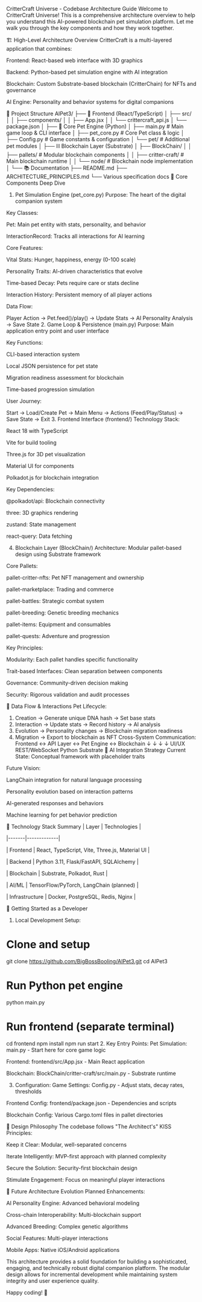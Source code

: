 CritterCraft Universe - Codebase Architecture Guide
Welcome to CritterCraft Universe! This is a comprehensive architecture overview to help you understand this AI-powered blockchain pet simulation platform. Let me walk you through the key components and how they work together.

🏗️ High-Level Architecture Overview
CritterCraft is a multi-layered application that combines:

Frontend: React-based web interface with 3D graphics

Backend: Python-based pet simulation engine with AI integration

Blockchain: Custom Substrate-based blockchain (CritterChain) for NFTs and governance

AI Engine: Personality and behavior systems for digital companions

📁 Project Structure
AIPet3/
├── 📱 Frontend (React/TypeScript)
│   ├── src/
│   │   ├── components/
│   │   ├── App.jsx
│   │   └── crittercraft_api.js
│   └── package.json
│
├── 🐍 Core Pet Engine (Python)
│   ├── main.py              # Main game loop & CLI interface
│   ├── pet_core.py          # Core Pet class & logic
│   ├── Config.py            # Game constants & configuration
│   └── pet/                 # Additional pet modules
│
├── ⛓️ Blockchain Layer (Substrate)
│   ├── BlockChain/
│   │   ├── pallets/         # Modular blockchain components
│   │   ├── critter-craft/   # Main blockchain runtime
│   │   └── node/            # Blockchain node implementation
│
└── 📚 Documentation
    ├── README.md
    ├── ARCHITECTURE_PRINCIPLES.md
    └── Various specification docs
🎯 Core Components Deep Dive
1. Pet Simulation Engine (pet_core.py)
Purpose: The heart of the digital companion system

Key Classes:

Pet: Main pet entity with stats, personality, and behavior

InteractionRecord: Tracks all interactions for AI learning

Core Features:

Vital Stats: Hunger, happiness, energy (0-100 scale)

Personality Traits: AI-driven characteristics that evolve

Time-based Decay: Pets require care or stats decline

Interaction History: Persistent memory of all player actions

Data Flow:

Player Action → Pet.feed()/play() → Update Stats → AI Personality Analysis → Save State
2. Game Loop & Persistence (main.py)
Purpose: Main application entry point and user interface

Key Functions:

CLI-based interaction system

Local JSON persistence for pet state

Migration readiness assessment for blockchain

Time-based progression simulation

User Journey:

Start → Load/Create Pet → Main Menu → Actions (Feed/Play/Status) → Save State → Exit
3. Frontend Interface (frontend/)
Technology Stack:

React 18 with TypeScript

Vite for build tooling

Three.js for 3D pet visualization

Material UI for components

Polkadot.js for blockchain integration

Key Dependencies:

@polkadot/api: Blockchain connectivity

three: 3D graphics rendering

zustand: State management

react-query: Data fetching

4. Blockchain Layer (BlockChain/)
Architecture: Modular pallet-based design using Substrate framework

Core Pallets:

pallet-critter-nfts: Pet NFT management and ownership

pallet-marketplace: Trading and commerce

pallet-battles: Strategic combat system

pallet-breeding: Genetic breeding mechanics

pallet-items: Equipment and consumables

pallet-quests: Adventure and progression

Key Principles:

Modularity: Each pallet handles specific functionality

Trait-based Interfaces: Clean separation between components

Governance: Community-driven decision making

Security: Rigorous validation and audit processes

🔄 Data Flow & Interactions
Pet Lifecycle:
1. Creation → Generate unique DNA hash → Set base stats
2. Interaction → Update stats → Record history → AI analysis
3. Evolution → Personality changes → Blockchain migration readiness
4. Migration → Export to blockchain as NFT
Cross-System Communication:
Frontend ↔ API Layer ↔ Pet Engine ↔ Blockchain
    ↓           ↓           ↓           ↓
  UI/UX    REST/WebSocket  Python     Substrate
🧠 AI Integration Strategy
Current State: Conceptual framework with placeholder traits

Future Vision:

LangChain integration for natural language processing

Personality evolution based on interaction patterns

AI-generated responses and behaviors

Machine learning for pet behavior prediction

🔧 Technology Stack Summary
| Layer | Technologies |

|-------|-------------|

| Frontend | React, TypeScript, Vite, Three.js, Material UI |

| Backend | Python 3.11, Flask/FastAPI, SQLAlchemy |

| Blockchain | Substrate, Polkadot, Rust |

| AI/ML | TensorFlow/PyTorch, LangChain (planned) |

| Infrastructure | Docker, PostgreSQL, Redis, Nginx |

🚀 Getting Started as a Developer
1. Local Development Setup:
# Clone and setup
git clone https://github.com/BigBossBooling/AIPet3.git
cd AIPet3

# Run Python pet engine
python main.py

# Run frontend (separate terminal)
cd frontend
npm install
npm run start
2. Key Entry Points:
Pet Simulation: main.py - Start here for core game logic

Frontend: frontend/src/App.jsx - Main React application

Blockchain: BlockChain/critter-craft/src/main.py - Substrate runtime

3. Configuration:
Game Settings: Config.py - Adjust stats, decay rates, thresholds

Frontend Config: frontend/package.json - Dependencies and scripts

Blockchain Config: Various Cargo.toml files in pallet directories

🎨 Design Philosophy
The codebase follows "The Architect's" KISS Principles:

Keep it Clear: Modular, well-separated concerns

Iterate Intelligently: MVP-first approach with planned complexity

Secure the Solution: Security-first blockchain design

Stimulate Engagement: Focus on meaningful player interactions

🔮 Future Architecture Evolution
Planned Enhancements:

AI Personality Engine: Advanced behavioral modeling

Cross-chain Interoperability: Multi-blockchain support

Advanced Breeding: Complex genetic algorithms

Social Features: Multi-player interactions

Mobile Apps: Native iOS/Android applications

This architecture provides a solid foundation for building a sophisticated, engaging, and technically robust digital companion platform. The modular design allows for incremental development while maintaining system integrity and user experience quality.

Happy coding! 🚀
